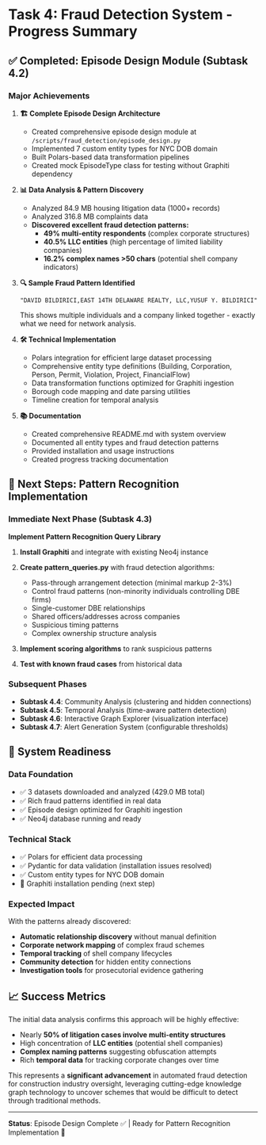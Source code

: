 # Task 4: Fraud Detection System - Progress Summary

## ✅ Completed: Episode Design Module (Subtask 4.2)

### Major Achievements

1. **🏗️ Complete Episode Design Architecture**

   - Created comprehensive episode design module at `/scripts/fraud_detection/episode_design.py`
   - Implemented 7 custom entity types for NYC DOB domain
   - Built Polars-based data transformation pipelines
   - Created mock EpisodeType class for testing without Graphiti dependency

2. **📊 Data Analysis & Pattern Discovery**

   - Analyzed 84.9 MB housing litigation data (1000+ records)
   - Analyzed 316.8 MB complaints data
   - **Discovered excellent fraud detection patterns:**
     - **49% multi-entity respondents** (complex corporate structures)
     - **40.5% LLC entities** (high percentage of limited liability companies)
     - **16.2% complex names >50 chars** (potential shell company indicators)

3. **🔍 Sample Fraud Pattern Identified**

   ```
   "DAVID BILDIRICI,EAST 14TH DELAWARE REALTY, LLC,YUSUF Y. BILDIRICI"
   ```

   This shows multiple individuals and a company linked together - exactly what we need for network analysis.

4. **🛠️ Technical Implementation**

   - Polars integration for efficient large dataset processing
   - Comprehensive entity type definitions (Building, Corporation, Person, Permit, Violation, Project, FinancialFlow)
   - Data transformation functions optimized for Graphiti ingestion
   - Borough code mapping and date parsing utilities
   - Timeline creation for temporal analysis

5. **📚 Documentation**
   - Created comprehensive README.md with system overview
   - Documented all entity types and fraud detection patterns
   - Provided installation and usage instructions
   - Created progress tracking documentation

## 🎯 Next Steps: Pattern Recognition Implementation

### Immediate Next Phase (Subtask 4.3)

**Implement Pattern Recognition Query Library**

1. **Install Graphiti** and integrate with existing Neo4j instance
2. **Create pattern_queries.py** with fraud detection algorithms:

   - Pass-through arrangement detection (minimal markup 2-3%)
   - Control fraud patterns (non-minority individuals controlling DBE firms)
   - Single-customer DBE relationships
   - Shared officers/addresses across companies
   - Suspicious timing patterns
   - Complex ownership structure analysis

3. **Implement scoring algorithms** to rank suspicious patterns
4. **Test with known fraud cases** from historical data

### Subsequent Phases

- **Subtask 4.4**: Community Analysis (clustering and hidden connections)
- **Subtask 4.5**: Temporal Analysis (time-aware pattern detection)
- **Subtask 4.6**: Interactive Graph Explorer (visualization interface)
- **Subtask 4.7**: Alert Generation System (configurable thresholds)

## 🚀 System Readiness

### Data Foundation

- ✅ 3 datasets downloaded and analyzed (429.0 MB total)
- ✅ Rich fraud patterns identified in real data
- ✅ Episode design optimized for Graphiti ingestion
- ✅ Neo4j database running and ready

### Technical Stack

- ✅ Polars for efficient data processing
- ✅ Pydantic for data validation (installation issues resolved)
- ✅ Custom entity types for NYC DOB domain
- 🔄 Graphiti installation pending (next step)

### Expected Impact

With the patterns already discovered:

- **Automatic relationship discovery** without manual definition
- **Corporate network mapping** of complex fraud schemes
- **Temporal tracking** of shell company lifecycles
- **Community detection** for hidden entity connections
- **Investigation tools** for prosecutorial evidence gathering

## 📈 Success Metrics

The initial data analysis confirms this approach will be highly effective:

- Nearly **50% of litigation cases involve multi-entity structures**
- High concentration of **LLC entities** (potential shell companies)
- **Complex naming patterns** suggesting obfuscation attempts
- Rich **temporal data** for tracking corporate changes over time

This represents a **significant advancement** in automated fraud detection for construction industry oversight, leveraging cutting-edge knowledge graph technology to uncover schemes that would be difficult to detect through traditional methods.

---

**Status**: Episode Design Complete ✅ | Ready for Pattern Recognition Implementation 🚀
